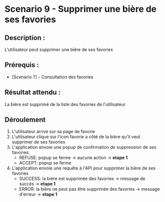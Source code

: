 # Scenario 9 - Supprimer une bière de ses favories

##  Description  : 
L'utilisateur peut supprimer une bière de ses favories

## Prérequis :

* [Scenario 7] - Consultation des favories

## Résultat attendu :

La bière est supprimé de la liste des favories de l'utilisateur

## Déroulement

1. L'utilisateur arrive sur sa page de favorie
2. L'utilisateur clique sur l'icon favorie a côté de la bière qu'il veut supprimer de ses favories
3. L'application envoie une popup de confirmation de suppression de ses favories:
    - REFUSE: popup se ferme -> aucune action -> **etape 1**
    - ACCEPT: popup se ferme
5. L'application envoie une requête à l'API pour supprimer la bière de ses favories
    - SUCCESS: la bière est supprimée des favories -> message de succés -> **etape 1**
    - ERROR: la bière ne peut pas être supprimée des favories -> message d'erreur -> **etape 1** 